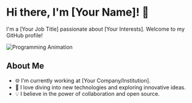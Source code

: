 # Hi there, I'm [Your Name]! 👋

I'm a [Your Job Title] passionate about [Your Interests]. Welcome to my GitHub profile!

![Programming Animation](https://imgflip.com/gif/8ggibk)

## About Me

- 🌐 I'm currently working at [Your Company/Institution].
- 🚀 I love diving into new technologies and exploring innovative ideas.
- 💡 I believe in the power of collaboration and open source.

